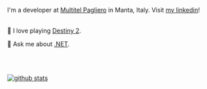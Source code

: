 I'm a developer at [Multitel Pagliero](https://www.pagliero.com/) in Manta, Italy. Visit [my linkedin](https://it.linkedin.com/in/juan-ignacio-navarro-maza)!
<br />
<br />

🎴 I love playing [Destiny 2](https://www.bungie.net/en).

💬 Ask me about [.NET](https://dotnet.microsoft.com/).

<br />
<br />

[![github stats](https://github-readme-stats.vercel.app/api?username=kznava&count_private=true&theme=github_dark&icon_color=ec362f&show_icons=true)](https://github.com/ruthrootz)
<br />
<br />

